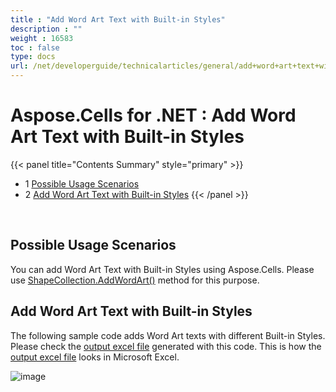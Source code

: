 ```yaml
---
title : "Add Word Art Text with Built-in Styles" 
description : "" 
weight : 16583 
toc : false
type: docs
url: /net/developerguide/technicalarticles/general/add+word+art+text+with+built-in+styles/
---
```


# Aspose.Cells for .NET : Add Word Art Text with Built-in Styles


{{< panel title="Contents Summary" style="primary" >}}
*   1 [Possible Usage Scenarios](#possible-usage-scenarios)
*   2 [Add Word Art Text with Built-in Styles](#add-word-art-text-with-built-in-styles)
{{< /panel >}}
 

 

## Possible Usage Scenarios

You can add Word Art Text with Built-in Styles using Aspose.Cells. Please use [ShapeCollection.AddWordArt()](https://apireference.aspose.com/net/cells/aspose.cells.drawing/shapecollection/methods/addwordart) method for this purpose.

## Add Word Art Text with Built-in Styles

The following sample code adds Word Art texts with different Built-in Styles. Please check the [output excel file](https://docs2.aspose.com/cells/net/attachments/5013735/5115470.xlsx) generated with this code. This is how the [output excel file](https://docs2.aspose.com/cells/net/attachments/5013735/5115470.xlsx) looks in Microsoft Excel.

![image](https://docs2.aspose.com/cells/net/attachments/5013735/5115443.png)

